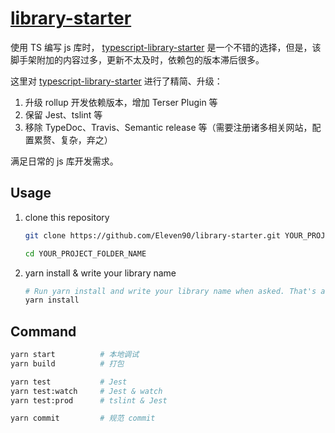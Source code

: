 # [library-starter](https://github.com/Eleven90/library-starter)

使用 TS 编写 js 库时， [typescript-library-starter](https://github.com/alexjoverm/typescript-library-starter) 是一个不错的选择，但是，该脚手架附加的内容过多，更新不太及时，依赖包的版本滞后很多。

这里对 [typescript-library-starter](https://github.com/alexjoverm/typescript-library-starter) 进行了精简、升级：

1. 升级 rollup 开发依赖版本，增加 Terser Plugin 等
2. 保留 Jest、tslint 等
3. 移除 TypeDoc、Travis、Semantic release 等（需要注册诸多相关网站，配置累赘、复杂，弃之）

满足日常的 js 库开发需求。

## Usage

1. clone this repository

    ```sh
    git clone https://github.com/Eleven90/library-starter.git YOUR_PROJECT_FOLDER_NAME

    cd YOUR_PROJECT_FOLDER_NAME
    ```

2. yarn install & write your library name

    ```sh
    # Run yarn install and write your library name when asked. That's all!
    yarn install
    ```

## Command

```sh
yarn start          # 本地调试
yarn build          # 打包

yarn test           # Jest
yarn test:watch     # Jest & watch
yarn test:prod      # tslint & Jest

yarn commit         # 规范 commit
```
